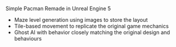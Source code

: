 Simple Pacman Remade in Unreal Engine 5
- Maze level generation using images to store the layout
- Tile-based movement to replicate the original game mechanics
- Ghost AI with behavior closely matching the original design and behaviours
